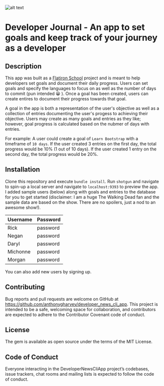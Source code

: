 ![alt text](https://forthebadge.com/images/badges/made-with-ruby.svg "Made With Ruby")

# Developer Journal - An app to set goals and keep track of your journey as a developer

## Description
This app was built as a [Flatiron School](https://flatironschool.com/) project and is meant to help developers set goals and document their daily progress.  Users can set goals and specify the languages to focus on as well as the number of days to commit (pun intended 😀 ).  Once a goal has been created, users can create entires to document their progress towards that goal.  

A goal in the app is both a representation of the user's objective as well as a collection of entries documenting the user's progess to achieving their objective.  Users may create as many goals and entries as they like; however, goal progress is calculated based on the nubmer of days with entries.  

For example: A user could create a goal of `Learn Bootstrap` with a timeframe of `10 days`.  If the user created 3 entries on the first day, the total progress would be 10% (1 out of 10 days).  If the user created 1 entry on the second day, the total progress would be 20%.

## Installation
Clone this repository and execute `bundle install`.  Run `shotgun` and navigate to spin-up a local server and navigate to `localhost:9393` to preview the app.  I added sample users (below) along with goals and entries to the database for you to get started (disclaimer: I am a huge The Walking Dead fan and the sample data are based on the show.  There are no spoilers, just a nod to an awesome show!).

|Username		|Password|
|-----------|--------|
|Rick				|password|
|Negan			|password|
|Daryl			|password|
|Michonne		|password|
|Morgan			|password|

You can also add new users by signing up.

## Contributing
Bug reports and pull requests are welcome on GitHub at https://github.com/anthonygharvey/developer_news_cli_app. This project is intended to be a safe, welcoming space for collaboration, and contributors are expected to adhere to the Contributor Covenant code of conduct.

## License
The gem is available as open source under the terms of the MIT License.

## Code of Conduct
Everyone interacting in the DeveloperNewsCliApp project’s codebases, issue trackers, chat rooms and mailing lists is expected to follow the code of conduct.

